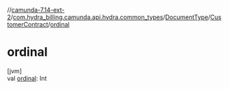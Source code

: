 //[camunda-7.14-ext-2](../../../../index.md)/[com.hydra_billing.camunda.api.hydra.common_types](../../index.md)/[DocumentType](../index.md)/[CustomerContract](index.md)/[ordinal](ordinal.md)

# ordinal

[jvm]\
val [ordinal](ordinal.md): Int
